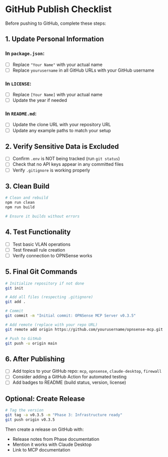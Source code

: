 # GitHub Publish Checklist

Before pushing to GitHub, complete these steps:

## 1. Update Personal Information

### In `package.json`:
- [ ] Replace `"Your Name"` with your actual name
- [ ] Replace `yourusername` in all GitHub URLs with your GitHub username

### In `LICENSE`:
- [ ] Replace `[Your Name]` with your actual name
- [ ] Update the year if needed

### In `README.md`:
- [ ] Update the clone URL with your repository URL
- [ ] Update any example paths to match your setup

## 2. Verify Sensitive Data is Excluded

- [ ] Confirm `.env` is NOT being tracked (run `git status`)
- [ ] Check that no API keys appear in any committed files
- [ ] Verify `.gitignore` is working properly

## 3. Clean Build

```bash
# Clean and rebuild
npm run clean
npm run build

# Ensure it builds without errors
```

## 4. Test Functionality

- [ ] Test basic VLAN operations
- [ ] Test firewall rule creation
- [ ] Verify connection to OPNSense works

## 5. Final Git Commands

```bash
# Initialize repository if not done
git init

# Add all files (respecting .gitignore)
git add .

# Commit
git commit -m "Initial commit: OPNSense MCP Server v0.3.5"

# Add remote (replace with your repo URL)
git remote add origin https://github.com/yourusername/opnsense-mcp.git

# Push to GitHub
git push -u origin main
```

## 6. After Publishing

- [ ] Add topics to your GitHub repo: `mcp`, `opnsense`, `claude-desktop`, `firewall`
- [ ] Consider adding a GitHub Action for automated testing
- [ ] Add badges to README (build status, version, license)

## Optional: Create Release

```bash
# Tag the version
git tag -a v0.3.5 -m "Phase 3: Infrastructure ready"
git push origin v0.3.5
```

Then create a release on GitHub with:
- Release notes from Phase documentation
- Mention it works with Claude Desktop
- Link to MCP documentation